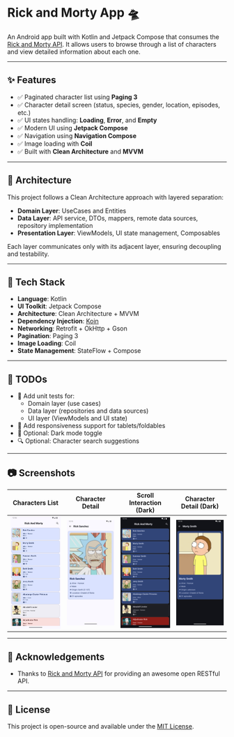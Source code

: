 # Rick and Morty App 🛸

An Android app built with Kotlin and Jetpack Compose that consumes the [Rick and Morty API](https://rickandmortyapi.com/documentation/#character). It allows users to browse through a list of characters and view detailed information about each one.

---

## ✨ Features

- ✅ Paginated character list using **Paging 3**
- ✅ Character detail screen (status, species, gender, location, episodes, etc.)
- ✅ UI states handling: **Loading**, **Error**, and **Empty**
- ✅ Modern UI using **Jetpack Compose**
- ✅ Navigation using **Navigation Compose**
- ✅ Image loading with **Coil**
- ✅ Built with **Clean Architecture** and **MVVM**

---

## 🧱 Architecture

This project follows a Clean Architecture approach with layered separation:

- **Domain Layer**: UseCases and Entities
- **Data Layer**: API service, DTOs, mappers, remote data sources, repository implementation
- **Presentation Layer**: ViewModels, UI state management, Composables

Each layer communicates only with its adjacent layer, ensuring decoupling and testability.

---

## 🧰 Tech Stack

- **Language**: Kotlin
- **UI Toolkit**: Jetpack Compose
- **Architecture**: Clean Architecture + MVVM
- **Dependency Injection**: [Koin](https://insert-koin.io/)
- **Networking**: Retrofit + OkHttp + Gson
- **Pagination**: Paging 3
- **Image Loading**: Coil
- **State Management**: StateFlow + Compose

---

## 🚧 TODOs

- 🧪 Add unit tests for:
    - Domain layer (use cases)
    - Data layer (repositories and data sources)
    - UI layer (ViewModels and UI state)
- 📱 Add responsiveness support for tablets/foldables
- 🌙 Optional: Dark mode toggle
- 🔍 Optional: Character search suggestions

---

## 📷 Screenshots

| Characters List | Character Detail | Scroll Interaction (Dark)       | Character Detail (Dark)         |
|-----------------|------------------|---------------------------------|---------------------------------|
| ![Art 1](screenshots/art1.webp) | ![Art 2](screenshots/art2.webp) | ![Art 3](screenshots/art3.webp) | ![Art 4](screenshots/art4.webp) |

---

## 🤝 Acknowledgements

- Thanks to [Rick and Morty API](https://rickandmortyapi.com/) for providing an awesome open RESTful API.

---

## 📄 License

This project is open-source and available under the [MIT License](LICENSE).